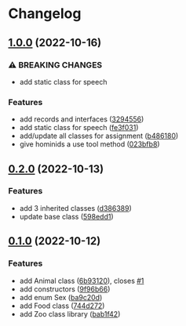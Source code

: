# Changelog

## [1.0.0](https://github.com/cave-bjornson/Net22-OOP-Inheritance/compare/v0.2.0...v1.0.0) (2022-10-16)


### ⚠ BREAKING CHANGES

* add static class for speech

### Features

* add records and interfaces ([3294556](https://github.com/cave-bjornson/Net22-OOP-Inheritance/commit/32945568b220deb13cb4be709663179f240f405f))
* add static class for speech ([fe3f031](https://github.com/cave-bjornson/Net22-OOP-Inheritance/commit/fe3f031a4c84324c75af1550d62861371ebda573))
* add/update all classes for assignment ([b486180](https://github.com/cave-bjornson/Net22-OOP-Inheritance/commit/b4861807c236600aa77147806993fe8bf414b049))
* give hominids a use tool method ([023bfb8](https://github.com/cave-bjornson/Net22-OOP-Inheritance/commit/023bfb854308ef36cbc720872c2baa797a51f271))

## [0.2.0](https://github.com/cave-bjornson/Net22-OOP-Inheritance/compare/v0.1.0...v0.2.0) (2022-10-13)


### Features

* add 3 inherited classes ([d386389](https://github.com/cave-bjornson/Net22-OOP-Inheritance/commit/d386389631315d76810265446337377f4bb6fa39))
* update base class ([598edd1](https://github.com/cave-bjornson/Net22-OOP-Inheritance/commit/598edd1d661cfe9c510e568aa0bf229bbb33b236))

## [0.1.0](https://github.com/cave-bjornson/Net22-OOP-Inheritance/compare/v0.0.0...v0.1.0) (2022-10-12)


### Features

* add Animal class ([6b93120](https://github.com/cave-bjornson/Net22-OOP-Inheritance/commit/6b93120102e3a0607b3d9162b293db2040a3dc55)), closes [#1](https://github.com/cave-bjornson/Net22-OOP-Inheritance/issues/1)
* add constructors ([9f96b66](https://github.com/cave-bjornson/Net22-OOP-Inheritance/commit/9f96b66a8062487b31c431e062f0b9a30af4c9ce))
* add enum Sex ([ba9c20d](https://github.com/cave-bjornson/Net22-OOP-Inheritance/commit/ba9c20dc295ab6fbefe64b91ae243ac57f342923))
* add Food class ([744d272](https://github.com/cave-bjornson/Net22-OOP-Inheritance/commit/744d27262fe04d42d55b5a5a06bc2b18ae828dc6))
* add Zoo class library ([bab1f42](https://github.com/cave-bjornson/Net22-OOP-Inheritance/commit/bab1f4298707743664e3022850d440c673a54c16))
